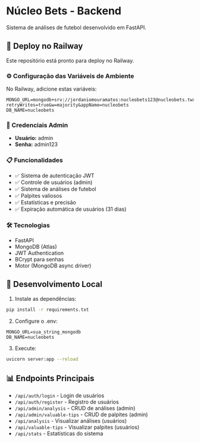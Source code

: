 # Núcleo Bets - Backend

Sistema de análises de futebol desenvolvido em FastAPI.

## 🚀 Deploy no Railway

Este repositório está pronto para deploy no Railway.

### ⚙️ Configuração das Variáveis de Ambiente

No Railway, adicione estas variáveis:

```
MONGO_URL=mongodb+srv://jordaniomouramatos:nucleobets123@nucleobets.twxqbxm.mongodb.net/?retryWrites=true&w=majority&appName=nucleobets
DB_NAME=nucleobets
```

### 🔑 Credenciais Admin

- **Usuário:** admin
- **Senha:** admin123

### 📋 Funcionalidades

- ✅ Sistema de autenticação JWT
- ✅ Controle de usuários (admin)
- ✅ Sistema de análises de futebol
- ✅ Palpites valiosos
- ✅ Estatísticas e precisão
- ✅ Expiração automática de usuários (31 dias)

### 🛠️ Tecnologias

- FastAPI
- MongoDB (Atlas)
- JWT Authentication
- BCrypt para senhas
- Motor (MongoDB async driver)

## 🔧 Desenvolvimento Local

1. Instale as dependências:
```bash
pip install -r requirements.txt
```

2. Configure o .env:
```
MONGO_URL=sua_string_mongodb
DB_NAME=nucleobets
```

3. Execute:
```bash
uvicorn server:app --reload
```

## 📊 Endpoints Principais

- `/api/auth/login` - Login de usuários
- `/api/auth/register` - Registro de usuários
- `/api/admin/analysis` - CRUD de análises (admin)
- `/api/admin/valuable-tips` - CRUD de palpites (admin)
- `/api/analysis` - Visualizar análises (usuários)
- `/api/valuable-tips` - Visualizar palpites (usuários)
- `/api/stats` - Estatísticas do sistema